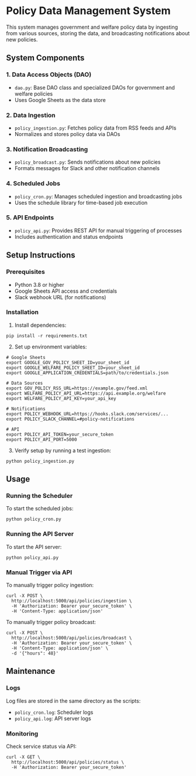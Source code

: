 # Policy Data Management System

This system manages government and welfare policy data by ingesting from various sources, storing the data, and broadcasting notifications about new policies.

## System Components

### 1. Data Access Objects (DAO)
- `dao.py`: Base DAO class and specialized DAOs for government and welfare policies
- Uses Google Sheets as the data store

### 2. Data Ingestion
- `policy_ingestion.py`: Fetches policy data from RSS feeds and APIs
- Normalizes and stores policy data via DAOs

### 3. Notification Broadcasting
- `policy_broadcast.py`: Sends notifications about new policies
- Formats messages for Slack and other notification channels

### 4. Scheduled Jobs
- `policy_cron.py`: Manages scheduled ingestion and broadcasting jobs
- Uses the schedule library for time-based job execution

### 5. API Endpoints
- `policy_api.py`: Provides REST API for manual triggering of processes
- Includes authentication and status endpoints

## Setup Instructions

### Prerequisites
- Python 3.8 or higher
- Google Sheets API access and credentials
- Slack webhook URL (for notifications)

### Installation

1. Install dependencies:
```
pip install -r requirements.txt
```

2. Set up environment variables:
```
# Google Sheets
export GOOGLE_GOV_POLICY_SHEET_ID=your_sheet_id
export GOOGLE_WELFARE_POLICY_SHEET_ID=your_sheet_id
export GOOGLE_APPLICATION_CREDENTIALS=path/to/credentials.json

# Data Sources
export GOV_POLICY_RSS_URL=https://example.gov/feed.xml
export WELFARE_POLICY_API_URL=https://api.example.org/welfare
export WELFARE_POLICY_API_KEY=your_api_key

# Notifications
export POLICY_WEBHOOK_URL=https://hooks.slack.com/services/...
export POLICY_SLACK_CHANNEL=#policy-notifications

# API
export POLICY_API_TOKEN=your_secure_token
export POLICY_API_PORT=5000
```

3. Verify setup by running a test ingestion:
```
python policy_ingestion.py
```

## Usage

### Running the Scheduler
To start the scheduled jobs:
```
python policy_cron.py
```

### Running the API Server
To start the API server:
```
python policy_api.py
```

### Manual Trigger via API
To manually trigger policy ingestion:
```
curl -X POST \
  http://localhost:5000/api/policies/ingestion \
  -H 'Authorization: Bearer your_secure_token' \
  -H 'Content-Type: application/json'
```

To manually trigger policy broadcast:
```
curl -X POST \
  http://localhost:5000/api/policies/broadcast \
  -H 'Authorization: Bearer your_secure_token' \
  -H 'Content-Type: application/json' \
  -d '{"hours": 48}'
```

## Maintenance

### Logs
Log files are stored in the same directory as the scripts:
- `policy_cron.log`: Scheduler logs
- `policy_api.log`: API server logs

### Monitoring
Check service status via API:
```
curl -X GET \
  http://localhost:5000/api/policies/status \
  -H 'Authorization: Bearer your_secure_token'
``` 